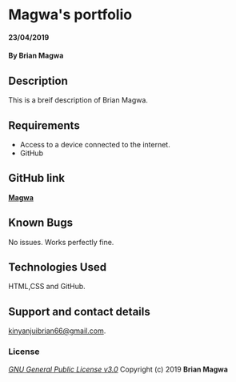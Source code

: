 # Magwa's portfolio
####  23/04/2019
#### By **Brian Magwa**
## Description
This is a breif description of Brian Magwa.
## Requirements
* Access to a device connected to the internet.
* GitHub
## GitHub link
  **[Magwa](https://github.com/BrianMagwa/magwa.git)**
## Known Bugs
No issues. Works perfectly fine. 
## Technologies Used
HTML,CSS and GitHub.
## Support and contact details
kinyanjuibrian66@gmail.com.
### License
*[GNU General Public License v3.0](LICENSE)*
Copyright (c) 2019 **Brian Magwa**
